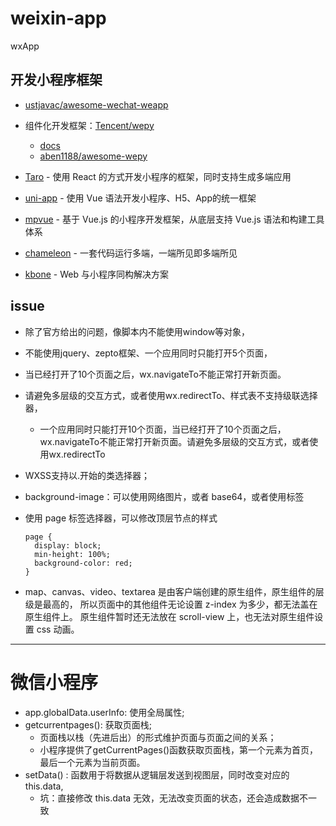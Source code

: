 # weixin-app
wxApp

>

## 开发小程序框架

- [ustjavac/awesome-wechat-weapp](https://github.com/justjavac/awesome-wechat-weapp)

- 组件化开发框架：[Tencent/wepy](https://github.com/Tencent/wepy)
  - [docs](https://wepyjs.gitee.io/wepy-docs/)
  - [aben1188/awesome-wepy](https://github.com/aben1188/awesome-wepy)
  
  
  
- [Taro](https://github.com/NervJS/taro) - 使用 React 的方式开发小程序的框架，同时支持生成多端应用
- [uni-app](https://github.com/dcloudio/uni-app) - 使用 Vue 语法开发小程序、H5、App的统一框架
- [mpvue](https://github.com/Meituan-Dianping/mpvue) - 基于 Vue.js 的小程序开发框架，从底层支持 Vue.js 语法和构建工具体系
- [chameleon](https://github.com/didi/chameleon) - 一套代码运行多端，一端所见即多端所见
- [kbone](https://github.com/wechat-miniprogram/kbone) - Web 与小程序同构解决方案


>  
## issue

- 除了官方给出的问题，像脚本内不能使用window等对象，
    
- 不能使用jquery、zepto框架、一个应用同时只能打开5个页面，

- 当已经打开了10个页面之后，wx.navigateTo不能正常打开新页面。

- 请避免多层级的交互方式，或者使用wx.redirectTo、样式表不支持级联选择器，
  - 一个应用同时只能打开10个页面，当已经打开了10个页面之后，wx.navigateTo不能正常打开新页面。请避免多层级的交互方式，或者使用wx.redirectTo

- WXSS支持以.开始的类选择器；

- background-image：可以使用网络图片，或者 base64，或者使用<image/>标签
- 使用 page 标签选择器，可以修改顶层节点的样式
  ```
  page {
    display: block;
    min-height: 100%;
    background-color: red;
  }
  ```

- map、canvas、video、textarea 是由客户端创建的原生组件，原生组件的层级是最高的，
  所以页面中的其他组件无论设置 z-index 为多少，都无法盖在原生组件上。 
  原生组件暂时还无法放在 scroll-view 上，也无法对原生组件设置 css 动画。
  
  
---



# 微信小程序

* app.globalData.userInfo: 使用全局属性;
* getcurrentpages(): 获取页面栈;
  - 页面栈以栈（先进后出）的形式维护页面与页面之间的关系；  
  - 小程序提供了getCurrentPages()函数获取页面栈，第一个元素为首页，最后一个元素为当前页面。
* setData() : 函数用于将数据从逻辑层发送到视图层，同时改变对应的this.data,
  - 坑：直接修改 this.data 无效，无法改变页面的状态，还会造成数据不一致
